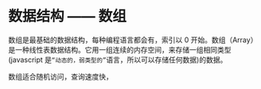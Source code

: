 
# 数据结构 —— 数组

数组是最基础的数据结构，每种编程语言都会有，索引以 0 开始。数组（Array）是一种线性表数据结构。它用一组连续的内存空间，来存储一组相同类型(javascript 是`“动态的，弱类型的”`语言，所以可以存储任何数据)的数据。

数组适合随机访问，查询速度快，
